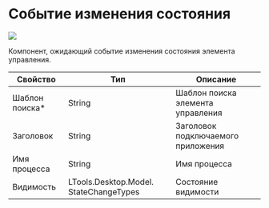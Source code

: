 # Событие изменения состояния

![](../../../resources/basic/desktop/events/image-(78).png)



Компонент, ожидающий событие изменения состояния элемента управления.

| Свойство        | Тип                                    | Описание                           |
| --------------- | -------------------------------------- | ---------------------------------- |
| Шаблон поиска\* | String                                 | Шаблон поиска элемента управления  |
| Заголовок       | String                                 | Заголовок подключаемого приложения |
| Имя процесса    | String                                 | Имя процесса                       |
| Видимость       | LTools.Desktop.Model. StateChangeTypes | Состояние видимости                |

